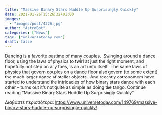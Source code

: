 ```yaml
---
title: "Massive Binary Stars Huddle Up Surprisingly Quickly"
date: 2021-01-26T15:26:32+01:00
images:
  - "images/post/4226.jpg"
author: "AstroBot"
categories: ["News"]
tags: ["universetoday.com"]
draft: false
---
```


Dancing is a favorite pastime of many couples.  Swinging around a dance floor, using the laws of physics to twirl at just the right moment, and hopefully not step on any toes, is an art unto itself.  The same laws of physics that govern couples on a dance floor also govern (to some extent) the much larger dance of stellar objects.  And recently astronomers have started to understand the intricacies of how binary stars dance with each other – turns out it’s not quite as simple as doing the tango. Continue reading “Massive Binary Stars Huddle Up Surprisingly Quickly” 

Διαβάστε περισσότερα: https://www.universetoday.com/149769/massive-binary-stars-huddle-up-surprisingly-quickly/
